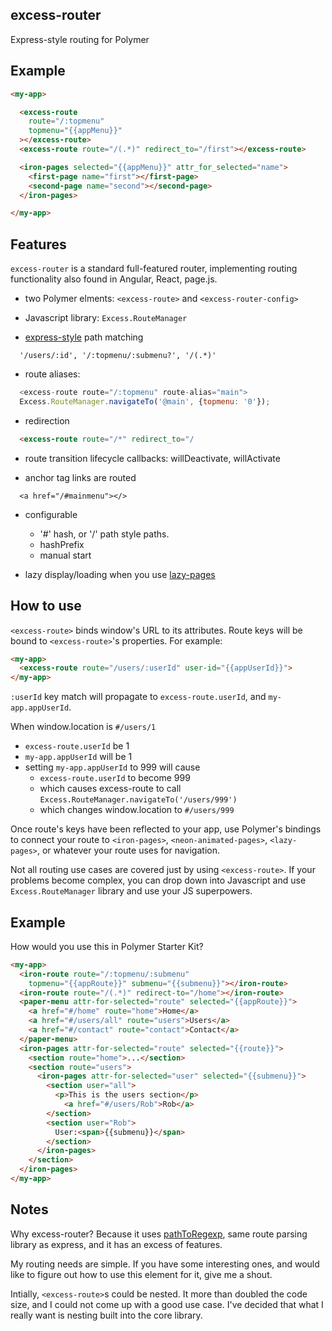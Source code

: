 ## excess-router

Express-style routing for Polymer

## Example
```html
<my-app>

  <excess-route
    route="/:topmenu"
    topmenu="{{appMenu}}"
  ></excess-route>
  <excess-route route="/(.*)" redirect_to="/first"></excess-route>

  <iron-pages selected="{{appMenu}}" attr_for_selected="name">
    <first-page name="first"></first-page>
    <second-page name="second"></second-page>
  </iron-pages>

</my-app>
```

## Features

`excess-router` is a standard full-featured router, implementing
routing functionality also found in Angular, React, page.js.

- two Polymer elments: `<excess-route>` and `<excess-router-config>`

- Javascript library: `Excess.RouteManager`

- [express-style](https://github.com/component/path-to-regexp) path matching
```
  '/users/:id', '/:topmenu/:submenu?', '/(.*)'
```
- route aliases:
```javascript
  <excess-route route="/:topmenu" route-alias="main">
  Excess.RouteManager.navigateTo('@main', {topmenu: '0'});
```

- redirection
```html
  <excess-route route="/*" redirect_to="/
```

- route transition lifecycle callbacks: willDeactivate, willActivate

- anchor tag links are routed
```
  <a href="/#mainmenu"></>
```

- configurable
  - '#' hash, or '/' path style paths.
  - hashPrefix
  - manual start

- lazy display/loading when you use [lazy-pages](https://github.com/atotic/lazy-pages)

## How to use

`<excess-route>` binds window's URL to its attributes.
Route keys will be bound to `<excess-route>`'s properties. For example:
```html
<my-app>
  <excess-route route="/users/:userId" user-id="{{appUserId}}">
</my-app>
```
`:userId` key match will propagate to `excess-route.userId`, and `my-app.appUserId`.

When window.location is `#/users/1`
- `excess-route.userId` be 1
- `my-app.appUserId` will be 1
- setting `my-app.appUserId` to 999 will cause
  - `excess-route.userId` to become 999
  - which causes excess-route to call `Excess.RouteManager.navigateTo('/users/999')`
  - which changes window.location to `#/users/999`

Once route's keys have been reflected to your app, use Polymer's bindings to connect your route to `<iron-pages>`,
`<neon-animated-pages>`, `<lazy-pages>`, or whatever your route uses for navigation.

Not all routing use cases are covered just by using `<excess-route>`. If your problems become complex, you can drop down into Javascript and
use `Excess.RouteManager` library and use your JS superpowers.

## Example

How would you use this in Polymer Starter Kit?

```html
<my-app>
  <iron-route route="/:topmenu/:submenu"
    topmenu="{{appRoute}}" submenu="{{submenu}}"></iron-route>
  <iron-route route="/(.*)" redirect-to="/home"></iron-route>
  <paper-menu attr-for-selected="route" selected="{{appRoute}}">
    <a href="#/home" route="home">Home</a>
    <a href="#/users/all" route="users">Users</a>
    <a href="#/contact" route="contact">Contact</a>
  </paper-menu>
  <iron-pages attr-for-selected="route" selected="{{route}}">
    <section route="home">...</section>
    <section route="users">
      <iron-pages attr-for-selected="user" selected="{{submenu}}">
        <section user="all">
          <p>This is the users section</p>
            <a href="#/users/Rob">Rob</a>
        </section>
        <section user="Rob">
          User:<span>{{submenu}}</span>
        </section>
      </iron-pages>
    </section>
  </iron-pages>
</my-app>
```

## Notes

Why excess-router? Because it uses [pathToRegexp](https://github.com/component/path-to-regexp), same route parsing library as express, and
it has an excess of features.

My routing needs are simple. If you have some interesting ones, and
would like to figure out how to use this element for it, give me
a shout.

Intially, `<excess-route>`s could be nested. It more than doubled the code size, and I could not come up with a good use case. I've decided
that what I really want is nesting built into the core library.

